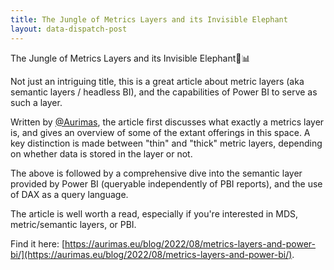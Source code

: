 ```yaml
---
title: The Jungle of Metrics Layers and its Invisible Elephant
layout: data-dispatch-post
---
```


The Jungle of Metrics Layers and its Invisible Elephant🐘📊

Not just an intriguing title, this is a great article about metric layers (aka semantic layers / headless BI), and the
capabilities of Power BI to serve as such a layer.

Written by [@Aurimas](https://twitter.com/Aurimas), the article first discusses what exactly a metrics layer is, and
gives an overview of some of the extant offerings in this space. A key distinction is made between "thin" and "thick"
metric layers, depending on whether data is stored in the layer or not.

The above is followed by a comprehensive dive into the semantic layer provided by Power BI (queryable independently of
PBI reports), and the use of DAX as a query language.

The article is well worth a read, especially if you're interested in MDS, metric/semantic layers, or PBI.

Find it here:
[https://aurimas.eu/blog/2022/08/metrics-layers-and-power-bi/](https://aurimas.eu/blog/2022/08/metrics-layers-and-power-bi/).
